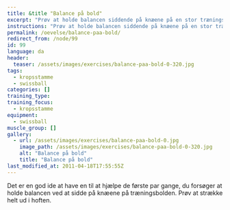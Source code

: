 ```yaml
---
title: &title "Balance på bold"
excerpt: "Prøv at holde balancen siddende på knæene på en stor træningsbold."
instructions: "Prøv at holde balancen siddende på knæene på en stor træningsbold."
permalink: /oevelse/balance-paa-bold/
redirect_from: /node/99
id: 99
language: da
header:
  teaser: /assets/images/exercises/balance-paa-bold-0-320.jpg
tags:
  - kropsstamme
  - swissball
categories: []
training_type: 
training_focus: 
  - kropsstamme
equipment:
  - swissball
muscle_group: []
gallery:
  - url: /assets/images/exercises/balance-paa-bold-0.jpg
    image_path: /assets/images/exercises/balance-paa-bold-0-320.jpg
    alt: "Balance på bold"
    title: "Balance på bold"
last_modified_at: 2011-04-18T17:55:55Z
---
```


Det er en god ide at have en til at hjælpe de første par gange, du forsøger at holde balancen ved at sidde på knæene på træningsbolden. Prøv at strække helt ud i hoften.
